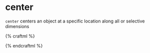 # center

`center` centers an object at a specific location along all or selective dimensions

{% craftml %}

<!-- default -->
<cube color="yellow"/>

<!-- centers at (20,30,5) -->
<cube t="center 20 30 5" color="green"/>

<!-- centers at x=20, ignoring y, z -->
<cube t="center x 20" color="blue"/>

<!-- centers at y=30, ignoring x, z -->
<cube t="center y 30" color="red"/>

{% endcraftml %}
